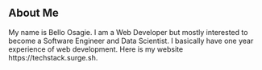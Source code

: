 <h2>About Me</h4>
My name is Bello Osagie. I am a Web Developer but mostly interested to become a Software Engineer and Data Scientist. 
I basically have one year experience of web development.
Here is my website https://techstack.surge.sh.
